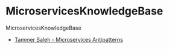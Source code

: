 # MicroservicesKnowledgeBase
MicroservicesKnowledgeBase

* [Tammer Saleh - Microservices Antipatterns](https://www.infoq.com/presentations/cloud-anti-patterns/)
